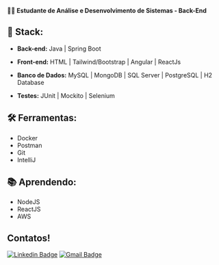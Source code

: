 🧑‍💼 **Estudante de Análise e Desenvolvimento de Sistemas - Back-End**  

## 💙 Stack:

- **Back-end:** Java | Spring Boot

- **Front-end:** HTML | Tailwind/Bootstrap | Angular | ReactJs

- **Banco de Dados:** MySQL | MongoDB | SQL Server | PostgreSQL | H2 Database 

- **Testes:** JUnit | Mockito | Selenium

 ## 🛠️ Ferramentas:
 
- Docker
- Postman
- Git
- IntelliJ

## 📚 Aprendendo:

- NodeJS
- ReactJS
- AWS

## Contatos!
[![Linkedin Badge](https://img.shields.io/badge/-LinkedIn-blue?style=for-the-badge&logo=Linkedin&logoColor=white&link=https://br.linkedin.com/in/ecalazaes)](https://br.linkedin.com/in/ecalazaes)
[![Gmail Badge](https://img.shields.io/badge/-Gmail-c14438?style=for-the-badge&logo=Gmail&logoColor=white&link=mailto:ecalazaes@gmail.com)](mailto:ecalazaes@gmail.com)
  
